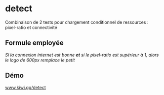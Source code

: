 detect
======

Combinaison de 2 tests pour chargement conditionnel de ressources : pixel-ratio et connectivité

## Formule employée

_Si la connexion internet est bonne **et** si le pixel-ratio est supérieur à 1, alors le logo de 600px remplace le petit_

## Démo

www.kiwi.gg/detect


